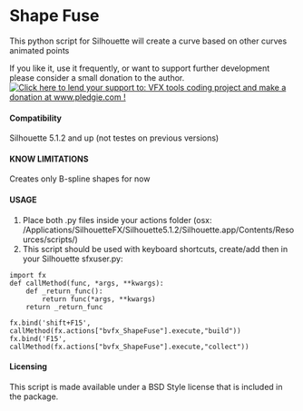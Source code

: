Shape Fuse
======================
This python script for Silhouette will create a curve based on other curves animated points

If you like it, use it frequently, or want to support further development please consider a small donation to the author.   
<a href='http://www.pledgie.com/campaigns/21123'><img alt='Click here to lend your support to: VFX tools coding project and make a donation at www.pledgie.com !' src='http://www.pledgie.com/campaigns/21123.png?skin_name=chrome' border='0' /></a>

#### Compatibility ####
Silhouette 5.1.2 and up (not testes on previous versions)

#### KNOW LIMITATIONS #####
 Creates only B-spline shapes for now

#### USAGE ####
1. Place both .py files inside your actions folder (osx: /Applications/SilhouetteFX/Silhouette5.1.2/Silhouette.app/Contents/Resources/scripts/)
2. This script should be used with keyboard shortcuts, create/add then in your Silhouette sfxuser.py:

```
import fx
def callMethod(func, *args, **kwargs):
    def _return_func():
        return func(*args, **kwargs)
    return _return_func

fx.bind('shift+F15', callMethod(fx.actions["bvfx_ShapeFuse"].execute,"build"))
fx.bind('F15', callMethod(fx.actions["bvfx_ShapeFuse"].execute,"collect"))

```
#### Licensing ####
This script is made available under a BSD Style license that is included in the package.
